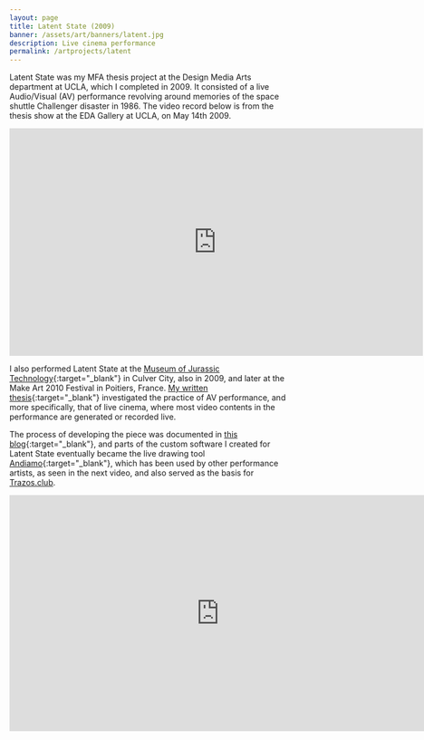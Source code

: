 ```yaml
---
layout: page
title: Latent State (2009)
banner: /assets/art/banners/latent.jpg
description: Live cinema performance
permalink: /artprojects/latent
---
```


Latent State was my MFA thesis project at the Design Media Arts department at UCLA, which I completed in 2009. It consisted of a live 
Audio/Visual (AV) performance revolving around memories of the space shuttle Challenger disaster in 1986. The video record below is from the 
thesis show at the EDA Gallery at UCLA, on May 14th 2009.

<iframe src="https://player.vimeo.com/video/4806038" width="730" height="402" frameborder="0" webkitallowfullscreen mozallowfullscreen allowfullscreen></iframe>

I also performed Latent State at the [Museum of Jurassic Technology](http://mjt.org/){:target="_blank"} in Culver City, also in 2009, and later at the 
Make Art 2010 Festival in Poitiers, France. [My written thesis](http://andrescolubri.net/assets/art/colubri-mfa_thesis-ucla.pdf){:target="_blank"} investigated 
the practice of AV performance, and more specifically, that of live cinema, where most video contents in the performance are generated or recorded live.

The process of developing the piece was documented in [this blog](https://naute.wordpress.com/){:target="_blank"}, and parts of the custom software I created for Latent State eventually 
became the live drawing tool [Andiamo](https://github.com/andiamo/andiamo){:target="_blank"}, which has been used by other performance artists, as seen in the next video, 
and also served as the basis for [Trazos.club](/artprojects/trazos).

<iframe src="https://player.vimeo.com/video/200751037" width="740" height="417" frameborder="0" webkitallowfullscreen mozallowfullscreen allowfullscreen></iframe>